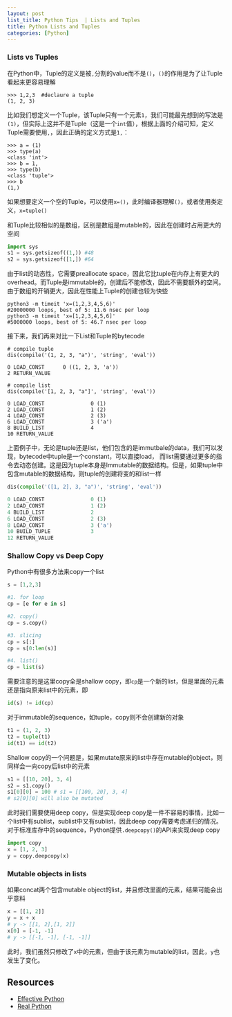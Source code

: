 ```yaml
---
layout: post
list_title: Python Tips  | Lists and Tuples
title: Python Lists and Tuples
categories: [Python]
---
```


### Lists vs Tuples

在Python中，Tuple的定义是被`,`分割的value而不是`()`，`()`的作用是为了让Tuple看起来更容易理解

```shell
>>> 1,2,3  #declaure a tuple
(1, 2, 3)
```
比如我们想定义一个Tuple，该Tuple只有一个元素`1`，我们可能最先想到的写法是`(1)`，但实际上这并不是Tuple（这是一个`int`值），根据上面的介绍可知，定义Tuple需要使用`,`，因此正确的定义方式是`1,`：

```shell
>>> a = (1)
>>> type(a)
<class 'int'>
>>> b = 1,
>>> type(b)
<class 'tuple'>
>>> b
(1,)
```
如果想要定义一个空的Tuple，可以使用`x=()`，此时编译器理解`()`，或者使用类定义，`x=tuple()`

和Tuple比较相似的是数组，区别是数组是mutable的，因此在创建时占用更大的空间

```python
import sys
s1 = sys.getsizeof((1,)) #48
s2 = sys.getsizeof([1,]) #64
```

由于list的动态性，它需要preallocate space，因此它比tuple在内存上有更大的overhead。而Tuple是immutable的，创建后不能修改，因此不需要额外的空间。由于数组的开销更大，因此在性能上Tuple的创建也较为快些

```shell
python3 -m timeit 'x=(1,2,3,4,5,6)'
#20000000 loops, best of 5: 11.6 nsec per loop
python3 -m timeit 'x=[1,2,3,4,5,6]'
#5000000 loops, best of 5: 46.7 nsec per loop
```

接下来，我们再来对比一下List和Tuple的bytecode

```shell
# compile tuple
dis(compile('(1, 2, 3, "a")', 'string', 'eval'))

0 LOAD_CONST      0 ((1, 2, 3, 'a'))
2 RETURN_VALUE

# compile list
dis(compile('[1, 2, 3, "a"]', 'string', 'eval'))

0 LOAD_CONST               0 (1)
2 LOAD_CONST               1 (2)
4 LOAD_CONST               2 (3)
6 LOAD_CONST               3 ('a')
8 BUILD_LIST               4
10 RETURN_VALUE
```

上面例子中，无论是tuple还是list，他们包含的是immutbale的data，我们可以发现，bytecode中tuple是一个constant，可以直接load，
而list需要通过更多的指令去动态创建。这是因为tuple本身是Immutable的数据结构。但是，如果tuple中包含mutable的数据结构，则tuple的创建将变的和list一样

```python
dis(compile('([1, 2], 3, "a")', 'string', 'eval'))

0 LOAD_CONST               0 (1)
2 LOAD_CONST               1 (2)
4 BUILD_LIST               2
6 LOAD_CONST               2 (3)
8 LOAD_CONST               3 ('a')
10 BUILD_TUPLE             3
12 RETURN_VALUE
```

### Shallow Copy vs Deep Copy

Python中有很多方法来copy一个list

```python
s = [1,2,3]

#1. for loop
cp = [e for e in s]

#2. copy()
cp = s.copy()

#3. slicing
cp = s[:]
cp = s[0:len(s)]

#4. list()
cp = list(s)
```
需要注意的是这里copy全是shallow copy，即`cp`是一个新的list，但是里面的元素还是指向原来list中的元素，即

```python
id(s) != id(cp)
```
对于immutable的sequence，如tuple，copy则不会创建新的对象

```python
t1 = (1, 2, 3)
t2 = tuple(t1)
id(t1) == id(t2)
```
Shallow copy的一个问题是，如果mutate原来的list中存在mutable的object，则同样会一向copy后list中的元素

```python
s1 = [[10, 20], 3, 4]
s2 = s1.copy()
s1[0][0] = 100 # s1 = [[100, 20], 3, 4]
# s2[0][0] will also be mutated
```
此时我们需要使用deep copy，但是实现deep copy是一件不容易的事情，比如一个list中有sublist，sublist中又有sublist，因此deep copy需要考虑递归的情况。对于标准库存中的sequence，Python提供`.deepcopy()`的API来实现deep copy

```python
import copy
x = [1, 2, 3]
y = copy.deepcopy(x)
```

### Mutable objects in lists

如果concat两个包含mutable object的list，并且修改里面的元素，结果可能会出乎意料

```python
x = [[1, 2]]
y = x + x
# y -> [[1, 2],[1, 2]] 
x[0] = [-1, -1]
# y -> [[-1, -1], [-1, -1]] 
```
此时，我们虽然只修改了`x`中的元素，但由于该元素为mutable的list，因此，`y`也发生了变化。

## Resources

- [Effective Python]()
- [Real Python]()